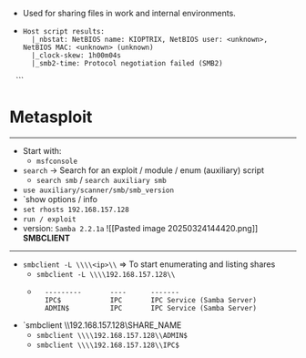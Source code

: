 - Used for sharing files in work and internal environments.
- ```139/tcp   open  netbios-ssn Samba smbd (workgroup: MYGROUP)
  Host script results:
	|_nbstat: NetBIOS name: KIOPTRIX, NetBIOS user: <unknown>, NetBIOS MAC: <unknown> (unknown)
	|_clock-skew: 1h00m04s
	|_smb2-time: Protocol negotiation failed (SMB2)
``` ``` ```
# Metasploit
---
- Start with:
	- `msfconsole`
- `search` -> Search for an exploit / module / enum (auxiliary) script
	- `search smb` / `search auxiliary smb`
- `use auxiliary/scanner/smb/smb_version`
- `show options / info
- `set rhosts 192.168.157.128`
- `run / exploit`
- version: `Samba 2.2.1a`
![[Pasted image 20250324144420.png]]
**SMBCLIENT**
---
- `smbclient -L \\\\<ip>\\` => To start enumerating and listing shares
	- `smbclient -L \\\\192.168.157.128\\`
	- ```Sharename       Type      Comment
        ---------       ----      -------
        IPC$            IPC       IPC Service (Samba Server)
        ADMIN$          IPC       IPC Service (Samba Server)
 - `smbclient \\\\192.168.157.128\\SHARE_NAME
	 - `smbclient \\\\192.168.157.128\\ADMIN$`
	 - `smbclient \\\\192.168.157.128\\IPC$`
	